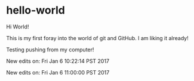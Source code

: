 # hello-world

Hi World!

This is my first foray into the world of git and GitHub.
I am liking it already!

Testing pushing from my computer!

New edits on: Fri Jan  6 10:22:14 PST 2017

New edits on: Fri Jan  6 11:00:00 PST 2017

